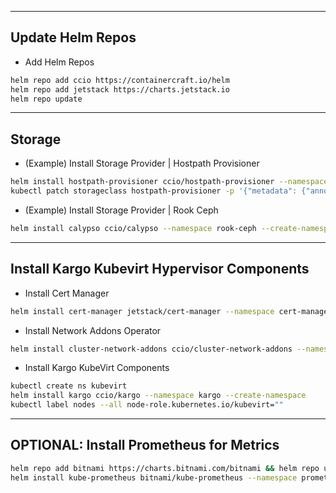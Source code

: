 -------------------------------------------------
## Update Helm Repos  

  - Add Helm Repos
```sh
helm repo add ccio https://containercraft.io/helm
helm repo add jetstack https://charts.jetstack.io
helm repo update
```

-------------------------------------------------
## Storage    

  - (Example) Install Storage Provider | Hostpath Provisioner
```sh
helm install hostpath-provisioner ccio/hostpath-provisioner --namespace hostpath-provisioner --create-namespace
kubectl patch storageclass hostpath-provisioner -p '{"metadata": {"annotations":{"storageclass.kubernetes.io/is-default-class":"true"}}}'
```

  - (Example) Install Storage Provider | Rook Ceph
```sh
helm install calypso ccio/calypso --namespace rook-ceph --create-namespace
```

-------------------------------------------------
## Install Kargo Kubevirt Hypervisor Components    

  - Install Cert Manager
```sh
helm install cert-manager jetstack/cert-manager --namespace cert-manager --create-namespace --set installCRDs=true
```
  - Install Network Addons Operator
```sh
helm install cluster-network-addons ccio/cluster-network-addons --namespace cluster-network-addons --create-namespace
```
  - Install Kargo KubeVirt Components
```sh
kubectl create ns kubevirt
helm install kargo ccio/kargo --namespace kargo --create-namespace
kubectl label nodes --all node-role.kubernetes.io/kubevirt=""
```
-------------------------------------------------
## OPTIONAL: Install Prometheus for Metrics
```sh
helm repo add bitnami https://charts.bitnami.com/bitnami && helm repo update
helm install kube-prometheus bitnami/kube-prometheus --namespace prometheus --create-namespace
```
